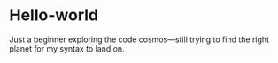 # Hello-world
Just a beginner exploring the code cosmos—still trying to find the right planet for my syntax to land on.
